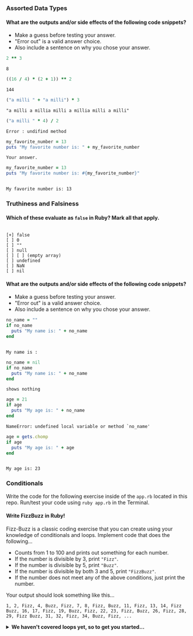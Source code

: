 ### Assorted Data Types

#### What are the outputs and/or side effects of the following code snippets?

* Make a guess before testing your answer.
* "Error out" is a valid answer choice.
* Also include a sentence on why you chose your answer.

```rb
2 ** 3
```
```text
8

```

```rb
((16 / 4) * (2 + 1)) ** 2
```
```text
144

```

```rb
("a milli " + "a milli") * 3
```
```text
"a milli a millia milli a millia milli a milli"
```

```rb
("a milli " * 4) / 2
```
```text
Error : undifind method 
```

```rb
my_favorite_number = 13
puts "My favorite number is: " + my_favorite_number
```
```text
Your answer.
```

```rb
my_favorite_number = 13
puts "My favorite number is: #{my_favorite_number}"
```
```text

My favorite number is: 13

```

### Truthiness and Falsiness

#### Which of these evaluate as `false` in Ruby? Mark all that apply.

```text

[+] false
[ ] 0
[ ] ""
[ ] null
[ ] [ ] (empty array)
[ ] undefined
[ ] NaN
[ ] nil

```

#### What are the outputs and/or side effects of the following code snippets?

* Make a guess before testing your answer.
* "Error out" is a valid answer choice.
* Also include a sentence on why you chose your answer.

```rb
no_name = ""
if no_name
  puts "My name is: " + no_name
end
```
```text

My name is : 

```

```rb
no_name = nil
if no_name
  puts "My name is: " + no_name
end
```

```text
shows nothing 

```


```rb
age = 21
if age
  puts "My age is: " + no_name
end
```

```text
NameError: undefined local variable or method `no_name'
```

```rb
age = gets.chomp
if age
  puts "My age is: " + age
end
```
```text

My age is: 23

```

### Conditionals

Write the code for the following exercise inside of the `app.rb` located in this repo. Run/test your code using `ruby app.rb` in the Terminal.

#### Write FizzBuzz in Ruby!

Fizz-Buzz is a classic coding exercise that you can create using your knowledge of conditionals and loops. Implement code that does the following...

* Counts from 1 to 100 and prints out something for each number.
* If the number is divisible by 3, print `"Fizz"`.
* If the number is divisible by 5, print `"Buzz"`.
* If the number is divisible by both 3 and 5, print `"FizzBuzz"`.
* If the number does not meet any of the above conditions, just print the number.

Your output should look something like this...
```
1, 2, Fizz, 4, Buzz, Fizz, 7, 8, Fizz, Buzz, 11, Fizz, 13, 14, Fizz Buzz, 16, 17, Fizz, 19, Buzz, Fizz, 22, 23, Fizz, Buzz, 26, Fizz, 28, 29, Fizz Buzz, 31, 32, Fizz, 34, Buzz, Fizz, ...
```

<details>
  <summary><strong>We haven't covered loops yet, so to get you started...</strong></summary>

  ```rb
  i = 1
  while i <= 100
    i = 1
  while i <= 100
   if i % 3 ==0
    puts"FIZZ"

   elsif i % 5 ==0
    puts"BUZZ"

   elsif i % 15 ==0 
    puts "FizzBuzz"
   else 
  puts i 
   end
   i+=1
end

  end
  ```

</details>
